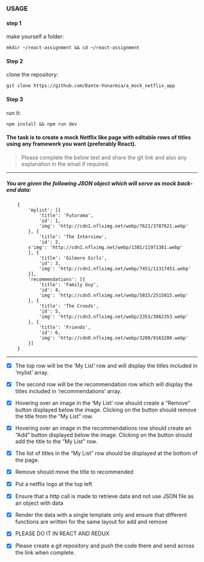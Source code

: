 ### USAGE

#### step 1
make yourself a folder:   

	mkdir ~/react-assignment && cd ~/react-assignment

#### Step 2
clone the repository: 

	git clone https://github.com/Dante-Vonarmia/a_mock_netflix_app

#### Step 3
run it: 
	
	npm install && npm run dev

#### The task is to create a mock Netflix like page with editable rows of titles using any framework you want (preferably React).
> Please complete the below test and share the git link and also any explanation in the email if required. 
---
##### You are given the following JSON object which will serve as mock back­end data: 
		
		{
			'mylist': [{
				'title': 'Futurama',
				'id': 1,
				'img': 'http://cdn1.nflximg.net/webp/7621/3787621.webp'
			}, {
				'title': 'The Interview',
				'id': 2,
			x'img': 'http://cdn1.nflximg.net/webp/1381/11971381.webp'
			}, {
				'title': 'Gilmore Girls',
				'id': 3,
				'img': 'http://cdn1.nflximg.net/webp/7451/11317451.webp'
			}],
			'recommendations': [{
				'title': 'Family Guy',
				'id': 4,
				'img': 'http://cdn5.nflximg.net/webp/5815/2515815.webp'
			}, {
				'title': 'The Croods',
				'id': 5,
				'img': 'http://cdn3.nflximg.net/webp/2353/3862353.webp'
			}, {
				'title': 'Friends',
				'id': 6,
				'img': 'http://cdn0.nflximg.net/webp/3200/9163200.webp'
			}]
		}

---

- [x] The top row will be the ‘My List’ row and will display the titles included in ‘mylist’ array.
 
- [x] The second row will be the recommendation row which will display the titles included in ‘recommendations’ array.
 
- [x] Hovering over an image in the ‘My List’ row should create a “Remove” button displayed below the image. Clicking on the button should remove the title from the “My List” row.
 
- [x] Hovering over an image in the recommendations row should create an “Add” button displayed below the image. Clicking on the button should add the title to the “My List” row.
 
- [x] The list of titles in the “My List” row should be displayed at the bottom of the page.

- [x] Remove should move the title to recommended  

- [x] Put a netflix logo at the top left  

- [x] Ensure that a http call is made to retrieve data and not use JSON file as an object with data  

- [x] Render the data with a single template only and ensure that different functions are written for the same layout for add and remove  

- [x] PLEASE DO IT IN REACT AND REDUX  

- [x] Please create a git repository and push the code there and send across the link when complete.  
